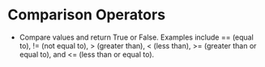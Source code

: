 # Comparison Operators
- Compare values and return True or False. Examples include == (equal to), != (not equal to), > (greater than), < (less than), >= (greater than or equal to), and <= (less than or equal to).